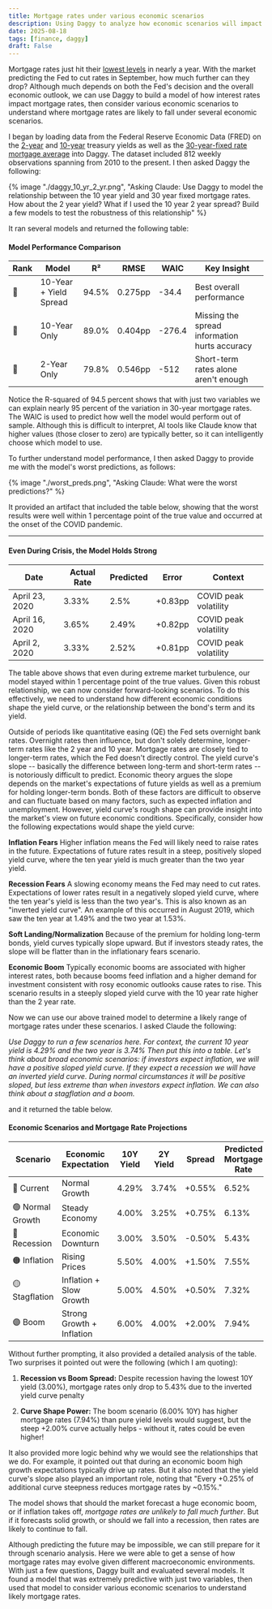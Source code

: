 ```yaml
---
title: Mortgage rates under various economic scenarios
description: Using Daggy to analyze how economic scenarios will impact mortgage rates
date: 2025-08-18
tags: [finance, daggy]
draft: False
---
```


Mortgage rates just hit their [lowest levels](https://fred.stlouisfed.org/series/MORTGAGE30US) in nearly a year. With the market predicting the Fed to cut rates in September, how much further can they drop? Although much depends on both the Fed's decision and the overall economic outlook, we can use Daggy to build a model of how interest rates impact mortgage rates, then consider various economic scenarios to understand where mortgage rates are likely to fall under several economic scenarios.

I began by loading data from the Federal Reserve Economic Data (FRED) on the [2-year](https://fred.stlouisfed.org/series/DGS2) and [10-year](https://fred.stlouisfed.org/series/DGS10) treasury yields as well as the [30-year-fixed rate mortgage average](https://fred.stlouisfed.org/series/MORTGAGE30US) into Daggy. The dataset included 812 weekly observations spanning from 2010 to the present. I then asked Daggy the following:

{% image "./daggy_10_yr_2_yr.png", "Asking Claude: Use Daggy to model the relationship between the 10 year yield and 30 year fixed mortgage rates. How about the 2 year yield? What if I used the 10 year 2 year spread? Build a few models to test the robustness of this relationship" %}

It ran several models and returned the following table:

#### Model Performance Comparison

| Rank | Model                  | R²     | RMSE    | WAIC      | Key Insight                                      |
|------|------------------------|--------|---------|-----------|--------------------------------------------------|
| 🥇   | 10-Year + Yield Spread | 94.5%  | 0.275pp | -34.4   | Best overall performance                         |
| 🥈   | 10-Year Only           | 89.0%  | 0.404pp | -276.4 | Missing the spread information hurts accuracy         |
| 🥉   | 2-Year Only            | 79.8%  | 0.546pp | -512 | Short-term rates alone aren't enough              |

Notice the R-squared of 94.5 percent shows that with just two variables we can explain nearly 95 percent of the variation in 30-year mortgage rates. The WAIC is used to predict how well the model would perform out of sample. Although this is difficult to interpret, AI tools like Claude know that higher values (those closer to zero) are typically better, so it can intelligently choose which model to use. 

To further understand model performance, I then asked Daggy to provide me with the model's worst predictions, as follows:

{% image "./worst_preds.png", "Asking Claude: What were the worst predictions?" %}

It provided an artifact that included the table below, showing that the worst results were well within 1 percentage point of the true value and occurred at the onset of the COVID pandemic.

---

#### Even During Crisis, the Model Holds Strong

| Date        | Actual Rate | Predicted | Error   | Context                        |
|-------------|-------------|-----------|---------|--------------------------------|
| April 23, 2020| 3.33%       | 2.5%     | +0.83pp | COVID peak volatility        |
| April 16, 2020| 3.65%       | 2.49%     | +0.82pp | COVID peak volatility               |
| April 2, 2020 | 3.33%       | 2.52%     | +0.81pp | COVID peak volatility  |

The table above shows that even during extreme market turbulence, our model stayed within 1 percentage point of the true values. Given this robust relationship, we can now consider forward-looking scenarios. To do this effectively, we need to understand how different economic conditions shape the yield curve, or the relationship between the bond's term and its yield.

Outside of periods like quantitative easing (QE) the Fed sets overnight bank rates. Overnight rates then influence, but don't solely determine, longer-term rates like the 2 year and 10 year. Mortgage rates are closely tied to longer-term rates, which the Fed doesn't directly control. The yield curve's slope -- basically the difference between long-term and short-term rates -- is notoriously difficult to predict. Economic theory argues the slope depends on the market's expectations of future yields as well as a premium for holding longer-term bonds. Both of these factors are difficult to observe and can fluctuate based on many factors, such as expected inflation and unemployment. However, yield curve's rough shape can provide insight into the market's view on future economic conditions. Specifically, consider how the following expectations would shape the yield curve:

**Inflation Fears** Higher inflation means the Fed will likely need to raise rates in the future. Expectations of future rates result in a steep, positively sloped yield curve, where the ten year yield is much greater than the two year yield.

**Recession Fears** A slowing economy means the Fed may need to cut rates. Expectations of lower rates result in a negatively sloped yield curve, where the ten year's yield is less than the two year's. This is also known as an "inverted yield curve". An example of this occurred in August 2019, which saw the ten year at 1.49% and the two year at 1.53%.

**Soft Landing/Normalization** Because of the premium for holding long-term bonds, yield curves typically slope upward. But if investors steady rates, the slope will be flatter than in the inflationary fears scenario.

**Economic Boom** Typically economic booms are associated with higher interest rates, both because booms feed inflation and a higher demand for investment consistent with rosy economic outlooks cause rates to rise. This scenario results in a steeply sloped yield curve with the 10 year rate higher than the 2 year rate.

Now we can use our above trained model to determine a likely range of mortgage rates under these scenarios. I asked Claude the following:

*Use Daggy to run a few scenarios here. For context, the current 10 year yield is 4.29% and the two year is 3.74% Then put this into a table. Let's think about broad economic scenarios: if investors expect inflation, we will have a positive sloped yield curve. If they expect a recession we will have an inverted yield curve. During normal circumstances it will be positive sloped, but less extreme than when investors expect inflation. We can also think about a stagflation and a boom.*

and it returned the table below.

#### Economic Scenarios and Mortgage Rate Projections

| Scenario   | Economic Expectation        | 10Y Yield | 2Y Yield | Spread   | Predicted Mortgage Rate | 90% Confidence Interval |
|------------|----------------------------|-----------|----------|----------|------------------------|------------------------|
| 🔵 Current | Normal Growth              | 4.29%     | 3.74%    | +0.55%   | 6.52%                  | 6.33% - 6.71%          |
| 🟢 Normal Growth | Steady Economy        | 4.00%     | 3.25%    | +0.75%   | 6.13%                  | 5.97% - 6.30%          |
| 🔴 Recession | Economic Downturn        | 3.00%     | 3.50%    | -0.50%   | 5.43%                  | 5.26% - 5.60%          |
| 🟠 Inflation | Rising Prices            | 5.50%     | 4.00%    | +1.50%   | 7.55%                  | 7.23% - 7.87%          |
| 🟡 Stagflation | Inflation + Slow Growth| 5.00%     | 4.50%    | +0.50%   | 7.32%                  | 7.06% - 7.58%          |
| 🟣 Boom | Strong Growth + Inflation     | 6.00%     | 4.00%    | +2.00%   | 7.94%                  | 7.56% - 8.33%          |

Without further prompting, it also provided a detailed analysis of the table. Two surprises it pointed out were the following (which I am quoting):

1. **Recession vs Boom Spread:** Despite recession having the lowest 10Y yield (3.00%), mortgage rates only drop to 5.43% due to the inverted yield curve penalty

2. **Curve Shape Power:** The boom scenario (6.00% 10Y) has higher mortgage rates (7.94%) than pure yield levels would suggest, but the steep +2.00% curve actually helps - without it, rates could be even higher!

It also provided more logic behind why we would see the relationships that we do. For example, it pointed out that during an economic boom high growth expectations typically drive up rates. But it also noted that the yield curve's slope also played an important role, noting that "Every +0.25% of additional curve steepness reduces mortgage rates by ~0.15%."

The model shows that should the market forecast a huge economic boom, or if inflation takes off, *mortgage rates are unlikely to fall much further*. But if it forecasts solid growth, or should we fall into a recession, then rates are likely to continue to fall. 

Although predicting the future may be impossible, we can still prepare for it through scenario analysis. Here we were able to get a sense of how mortgage rates may evolve given different macroeconomic environments. With just a few questions, Daggy built and evaluated several models. It found a model that was extremely predictive with just two variables, then used that model to consider various economic scenarios to understand likely mortgage rates.
